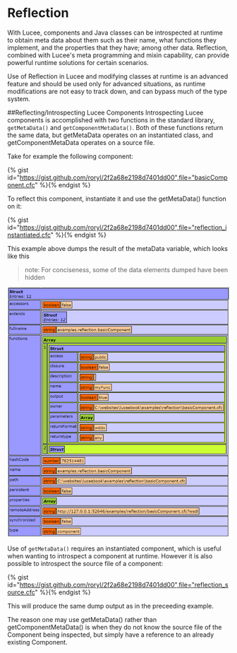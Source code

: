 # Reflection

With Lucee, components and Java classes can be introspected at runtime to obtain meta data about them such as their name, what functions they implement, and the properties that they have; among other data. Reflection, combined with Lucee's meta programming and mixin capability, can provide powerful runtime solutions for certain scenarios.

Use of Reflection in Lucee and modifying classes at runtime is an advanced feature and should be used only for advanced situations, as runtime modifications are not easy to track down, and can bypass much of the type system. 

##Reflecting/Introspecting Lucee Components
Introspecting Lucee components is accomplished with two functions in the standard library, `getMetaData()` and `getComponentMetaData()`. Both of these functions return the same data, but getMetaData operates on an instantiated class, and getComponentMetaData operates on a source file. 

Take for example the following component:

{% gist id="https://gist.github.com/roryl/2f2a68e2198d7401dd00",file="basicComponent.cfc" %}{% endgist %}

To reflect this component, instantiate it and use the getMetaData() function on it:

{% gist id="https://gist.github.com/roryl/2f2a68e2198d7401dd00",file="reflection_instantiated.cfc" %}{% endgist %}

This example above dumps the result of the metaData variable, which looks like this

>note: For conciseness, some of the data elements dumped have been hidden

![](reflection_dump.png)

Use of `getMetaData()` requires an instantiated component, which is useful when wanting to introspect a component at runtime. However it is also possible to introspect the source file of a component:

{% gist id="https://gist.github.com/roryl/2f2a68e2198d7401dd00",file="reflection_source.cfc" %}{% endgist %}

This will produce the same dump output as in the preceeding example.

The reason one may use getMetaData() rather than getComponentMetaData() is when they do not know the source file of the Component being inspected, but simply have a reference to an already existing Component. 